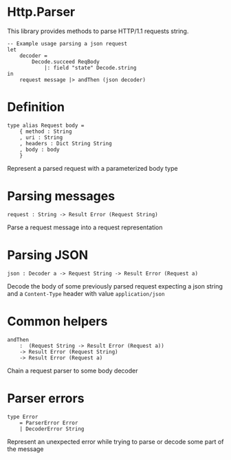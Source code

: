 # Http.Parser

This library provides methods to parse HTTP/1.1 requests string.

    -- Example usage parsing a json request
    let
        decoder =
            Decode.succeed ReqBody
                |: field "state" Decode.string
    in
        request message |> andThen (json decoder)

# Definition

    type alias Request body = 
        { method : String
        , uri : String
        , headers : Dict String String
        , body : body
        }

Represent a parsed request with a parameterized body type

# Parsing messages

    request : String -> Result Error (Request String)

Parse a request message into a request representation

# Parsing JSON

    json : Decoder a -> Request String -> Result Error (Request a)
    
Decode the body of some previously parsed request expecting a json string and a `Content-Type` header with value `application/json`

# Common helpers
    
    andThen
        :  (Request String -> Result Error (Request a))
        -> Result Error (Request String)
        -> Result Error (Request a)

Chain a request parser to some body decoder

# Parser errors
  
    type Error
        = ParserError Error
        | DecoderError String

Represent an unexpected error while trying to parse or decode some part of the message
